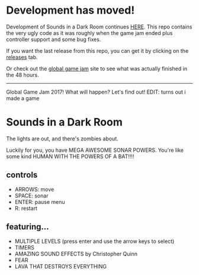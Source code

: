 
# Development has moved!

Development of Sounds in a Dark Room continues [HERE](https://github.com/Cyphre117/Sounds-in-a-dark-Room). This repo contains the very ugly code as it was roughly when the game jam ended plus controller support and some bug fixes.

If you want the last release from this repo, you can get it by clicking on the [releases](https://github.com/Cyphre117/GGJ2017/releases) tab.

Or check out the [global game jam](http://globalgamejam.org/2017/games/sounds-dark-room) site to see what was actually finished in the 48 hours.

---

Global Game Jam 2017! What will happen? Let's find out! EDIT: turns out i made a game

# Sounds in a Dark Room

The lights are out, and there's zombies about.

Luckily for you, you have MEGA AWESOME SONAR POWERS. You're like some kind HUMAN WITH THE POWERS OF A BAT!!!!

## controls

- ARROWS: move
- SPACE: sonar
- ENTER: pause menu
- R: restart

## featuring...

- MULTIPLE LEVELS (press enter and use the arrow keys to select)
- TIMERS
- AMAZING SOUND EFFECTS by Christopher Quinn
- FEAR
- LAVA THAT DESTROYS EVERYTHING

